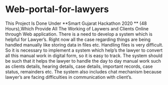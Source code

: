 # Web-portal-for-lawyers
This Project Is Done Under **Smart Gujarat Hackathon 2020 ** (48 Hours),Which Provide All The Working of Laywers and Clients Online through Web application. There is a need to develop a system which is helpful for Lawyer’s. Right now all the case regarding things are being handled manually like storing data in files etc. Handling files is very difficult. So it is necessary to implement a system which help’s the lawyer to convert all this manual work in digital form, so it is easy to track. The system should be such that it helps the lawyer to handle the day to day manual work such as clients details, hearing details, case details, important records, case status, remainders etc. The system also includes chat mechanism because lawyer’s are facing difficulties in communication with client’s.
